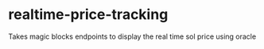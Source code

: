 # realtime-price-tracking
Takes magic blocks endpoints to display the real time sol price using oracle
